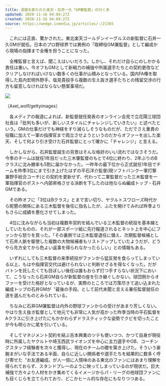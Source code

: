 ```yaml
---
title: 退路を断たれた楽天・石井一久「GM兼監督」の行く末
updated: 2020-11-16 04:04:27Z
created: 2020-11-16 04:04:27Z
source: https://wedge.ismedia.jp/articles/-/21365
---
```


　これには正直、驚かされた。東北楽天ゴールデンイーグルスの新監督に石井一久GMが就任。日本のプロ野球界では異例の「取締役GM兼監督」として編成から現場の指揮まで全権を担うことになった。

　全権監督と言えば、聞こえはいいだろう。しかし、それだけ自らにのしかかる責任は重い。今オフもGMとして新戦力の補強や所属選手たちとの契約更改などクリアしなければいけない数多くの仕事が山積みとなっている。国内FA権を取得した島内宏明外野手、塩見貴投手ら複数の生え抜き選手たちとの残留交渉の行方も留意しなければならない懸案事項だ。

![](https://wedge.ismcdn.jp/mwimgs/f/2/700/img_f20f6f5cfcc51fd5a054ac7c579ee51f2086933.jpg)

（Axel_wolf/gettyimages）

　各メディアの報道によれば、新監督就任発表のオンライン会見で立花陽三球団社長は「批判も多いが、新しいスタイルにチャレンジしていきたい」と述べたという。GMの仕事だけでも神経をすり減らしそうなものだが、ただでさえ重責の役職に加えて一軍の指揮官まで両立させようというのだからオファーを出した楽天、そして何より引き受けた石井監督にとって確かに「チャレンジ」と言える。

　しかしながら、石井監督誕生の背景はそんな格好のいい流れではなさそうだ。今季のチームは就任1年目だった三木肇監督のもとで4位に終わり、2年ぶりのBクラスに沈み勝率も5割に届かなかった。一昨年の最下位から正式就任1年目でチームを昨季3位にまで引き上げたはずの平石洋介監督(現ソフトバンク一軍打撃兼野手総合コーチ)との契約を更新せず、代わって二軍監督だった三木監督を一軍指揮官のポストへ内部昇格させる決断を下したのは他ならぬ編成トップ・石井GMである。

　その昨オフに「3位はBクラス」とまで言い切り、ヤクルトスワローズ時代から昵懇の関係にある三木監督を後任に指名したが、ふたを開けてみれば昨季よりもさらに成績を悪化させてしまった。

　4位に沈みながらも当初は複数年契約を結んでいる三木監督の続投を基本線としていたものの、それが一部スポーツ紙に先行報道されるとネット上を中心にファンから怒りを買った。「その裏側では三木監督退任に備え、次期監督候補として石井人脈を駆使した複数の大物候補者もリストアップしていたようだが、どうやら先方全てから色よい返事を得られなかったらしい」との情報もある。

　いずれにしても三木監督の来季続投がファンから猛反発を食らってしまっている以上、もはや指揮官交代は避けられないと判断せざるを得なくなった。だがバトンを託したくても目ぼしい後任は誰もおらず打つ手すらない状況下において、こうなったら石井GM自らが新監督の座を引き継ぐしかない。球団側からオファーを受けた格好となっているが、実際のところでは万策尽きて追い込まれた編成トップの石井GMが〝最後の手段〟として前代未聞と言える兼任監督就任の道を選んだものとみられている。

　ちなみに石井GM兼監督は内外の野球ファンからの受けがあまり芳しくない。やはり生え抜き監督として地元でも非常に人気が高かった昨季当時の平石監督をAクラスに引き上げたにもかかわらずドラスティックな姿勢でクビを切ったことが今も明らかに尾を引いている。

　そしてマネジメント契約を結ぶ吉本興業のツテも使いつつ、かつて自身が現役時に所属したヤクルトや埼玉西武ライオンズを中心に主力選手やOB、コーチングスタッフ経験者を次々と獲得し、現在のチームの礎を築き上げた。そういう豪腕まがいな手法である半面、自らに近しい関係者や選手たちを結果的に数多く呼び寄せた〝お友達編成〟が人一倍に人情味のある東北のファンにはあまり理解を得られておらず、スタンドプレーのように映ってしまっているのが現状だ。巨大補強で方々より人材をかき集めてくるイメージからパ・リーグの他球団ファンにも目くじらを立てられており、どこかヒール的な存在にもなりつつある。